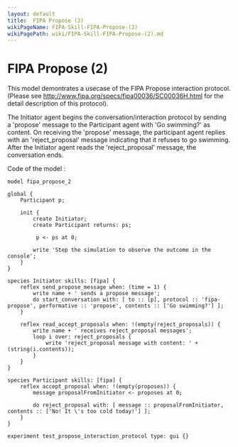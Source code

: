 ```yaml
---
layout: default
title:  FIPA Propose (2)
wikiPageName: FIPA-Skill-FIPA-Propose-(2)
wikiPagePath: wiki/FIPA-Skill-FIPA-Propose-(2).md
---
```


[//]: # (keyword|skill_fipa)
[//]: # (keyword|type_message)
[//]: # (keyword|concept_fipa)
# FIPA Propose (2)


This model demontrates a usecase of the FIPA Propose interaction protocol. (Please see http://www.fipa.org/specs/fipa00036/SC00036H.html for the detail description of this protocol).

The Initiator agent begins the conversation/interaction protocol by sending a 'propose' message to the Participant agent with 'Go swimming?' as content.
On receiving the 'propose' message, the participant agent replies with an 'reject_proposal' message indicating that it refuses to go swimming.
After the Initiator agent reads the 'reject_proposal' message, the conversation ends.


Code of the model : 

```
model fipa_propose_2

global {
	Participant p;
	
	init {
		create Initiator;
		create Participant returns: ps;
		
		 p <- ps at 0;
		
		write 'Step the simulation to observe the outcome in the console';
	}
}

species Initiator skills: [fipa] {
	reflex send_propose_message when: (time = 1) {
		write name + ' sends a propose message';
		do start_conversation with: [ to :: [p], protocol :: 'fipa-propose', performative :: 'propose', contents :: ['Go swimming?'] ];
	}

	reflex read_accept_proposals when: !(empty(reject_proposals)) {
		write name + ' receives reject_proposal messages';
		loop i over: reject_proposals {
			write 'reject_proposal message with content: ' + (string(i.contents));
		}
	}
}

species Participant skills: [fipa] {
	reflex accept_proposal when: !(empty(proposes)) {
		message proposalFromInitiator <- proposes at 0;
		
		do reject_proposal with: [ message :: proposalFromInitiator, contents :: ['No! It \'s too cold today!'] ];
	}
}

experiment test_propose_interaction_protocol type: gui {}
```
